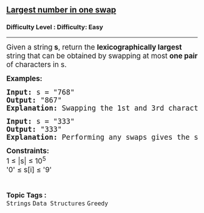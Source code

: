 <h2><a href="https://www.geeksforgeeks.org/problems/largest-number-in-one-swap1520/1?_gl=1*17nfg2o*_up*MQ..*_gs*MQ..&gclid=Cj0KCQjwwsrFBhD6ARIsAPnUFD3jBXXWsuK0q7W8DctMR1Fy1Uo_jTI-LWyO2ZeJldSJTILj5ojm_X0aAhd_EALw_wcB&gbraid=0AAAAAC9yBkCwW_LEVY7lbvV6XzYaRJuqH">Largest number in one swap</a></h2><h3>Difficulty Level : Difficulty: Easy</h3><hr><div class="problems_problem_content__Xm_eO"><p><span style="font-size: 14pt;">Given a string<strong> s</strong>, return the <strong>lexicographically largest</strong> string that can be obtained by swapping at most <strong>one pair</strong> of characters in s.</span></p>
<p><span style="font-size: 14pt;"><strong>Examples:</strong></span></p>
<pre><span style="font-size: 14pt;"><strong>Input: </strong>s = "768"
<strong>Output: </strong>"867"
<strong>Explanation: </strong>Swapping the 1st and 3rd characters(7 and 8 respectively), gives the lexicographically largest string.</span></pre>
<pre><span style="font-size: 14pt;"><strong>Input: </strong>s = "333"
<strong>Output: </strong>"333"
<strong>Explanation: </strong>Performing any swaps gives the same result i.e "333".
</span></pre>
<p><span style="font-size: 14pt;"><strong style="font-size: 14pt;">Constraints:</strong><br><span style="font-size: 14pt;">1 ≤ |s| ≤ 10<sup>5</sup><br>'0'&nbsp;</span></span><span style="font-size: 18.6667px;">≤ s[i]&nbsp;≤ '9'</span></p></div><br><p><span style=font-size:18px><strong>Topic Tags : </strong><br><code>Strings</code>&nbsp;<code>Data Structures</code>&nbsp;<code>Greedy</code>&nbsp;